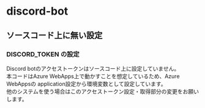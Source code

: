# discord-bot

## ソースコード上に無い設定
### DISCORD_TOKEN の設定
Discord botのアクセストークンはソースコード上に設定していません。   
本コードはAzure WebApps上で動かすことを想定しているため、Azure WebAppsの application設定から環境変数として設定しています。   
他のシステムを使う場合はこのアクセストークン設定・取得部分の変更をお願いします。